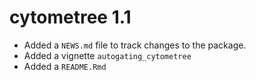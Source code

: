 # cytometree 1.1

* Added a `NEWS.md` file to track changes to the package.
* Added a vignette `autogating_cytometree`
* Added a `README.Rmd`




